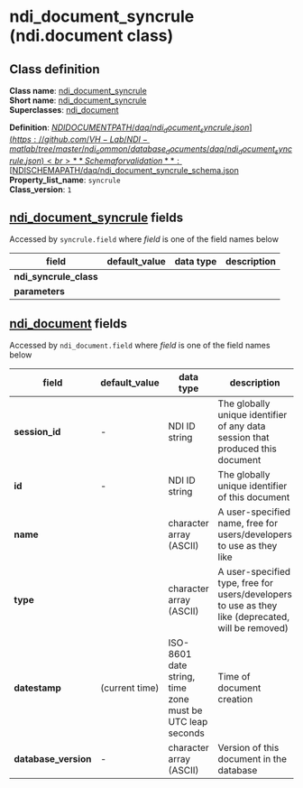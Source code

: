 # ndi_document_syncrule (ndi.document class)

## Class definition

**Class name**: [ndi_document_syncrule](ndi_document_syncrule.md)<br>
**Short name**: [ndi_document_syncrule](ndi_document_syncrule.md)<br>
**Superclasses**: [ndi_document](../ndi_document.md)

**Definition**: [$NDIDOCUMENTPATH/daq/ndi_document_syncrule.json](https://github.com/VH-Lab/NDI-matlab/tree/master/ndi_common/database_documents/daq/ndi_document_syncrule.json)<br>
**Schema for validation**: [$NDISCHEMAPATH/daq/ndi_document_syncrule_schema.json](https://github.com/VH-Lab/NDI-matlab/tree/master/ndi_common/schema_documents/daq/ndi_document_syncrule_schema.json)<br>
**Property_list_name**: `syncrule`<br>
**Class_version**: `1`<br>


## [ndi_document_syncrule](ndi_document_syncrule.md) fields

Accessed by `syncrule.field` where *field* is one of the field names below

| field | default_value | data type | description |
| --- | --- | --- | --- |
| **ndi_syncrule_class** |  |  |  |
| **parameters** |  |  |  |


## [ndi_document](../ndi_document.md) fields

Accessed by `ndi_document.field` where *field* is one of the field names below

| field | default_value | data type | description |
| --- | --- | --- | --- |
| **session_id** | - | NDI ID string | The globally unique identifier of any data session that produced this document |
| **id** | - | NDI ID string | The globally unique identifier of this document |
| **name** |  | character array (ASCII) | A user-specified name, free for users/developers to use as they like |
| **type** |  | character array (ASCII) | A user-specified type, free for users/developers to use as they like (deprecated, will be removed) |
| **datestamp** | (current time) | ISO-8601 date string, time zone must be UTC leap seconds | Time of document creation |
| **database_version** | - | character array (ASCII) | Version of this document in the database |


